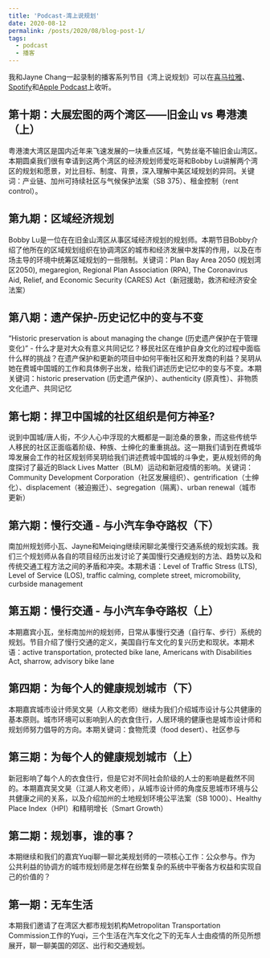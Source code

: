 ```yaml
---
title: 'Podcast-湾上说规划'
date: 2020-08-12
permalink: /posts/2020/08/blog-post-1/
tags:
  - podcast
  - 播客
---
```


我和Jayne Chang一起录制的播客系列节目《湾上说规划》可以在[喜马拉雅](http://www.ximalaya.com/thirdparty/player/album/player.html?id=37909784&type=red)、[Spotify](http://open.spotify.com/show/6ejB9DCLdgz5LFcE7o9Ezu?si=TOc4sE3bTt-7K7rVw0qN5Q)和[Apple Podcast](http://podcasts.apple.com/us/podcast/%E6%B9%BE%E4%B8%8A%E8%AF%B4%E8%A7%84%E5%88%92/id1512902746)上收听。

第十期：大展宏图的两个湾区——旧金山 vs 粤港澳（上）
------
粤港澳大湾区是国内近年来飞速发展的一块重点区域，气势丝毫不输旧金山湾区。本期圆桌我们很有幸请到这两个湾区的经济规划师爱吃哥和Bobby Lu讲解两个湾区的规划和愿景，对比目标、制度、背景，深入理解中美区域规划的异同。关键词：产业链、加州可持续社区与气候保护法案（SB 375）、租金控制（rent control）。

第九期：区域经济规划
------
Bobby Lu是一位在在旧金山湾区从事区域经济规划的规划师。本期节目Bobby介绍了他所在的区域规划组织在协调湾区的城市和经济发展中发挥的作用，以及在市场主导的环境中统筹区域规划的一些限制。关键词：Plan Bay Area 2050 (规划湾区2050), megaregion, Regional Plan Association (RPA), The Coronavirus Aid, Relief, and Economic Security (CARES) Act（新冠援助，救济和经济安全法案）

第八期：遗产保护-历史记忆中的变与不变
------
“Historic preservation is about managing the change (历史遗产保护在于管理变化)” - 什么才是对大众有意义共同记忆？移民社区在维护自身文化的过程中面临什么样的挑战？在遗产保护和更新的项目中如何平衡社区和开发商的利益？吴玥从她在费城中国城的工作和具体例子出发，给我们讲述历史记忆中的变与不变。本期关键词：historic preservation (历史遗产保护）、authenticity (原真性）、非物质文化遗产、共同记忆

第七期：捍卫中国城的社区组织是何方神圣?
------
说到中国城/唐人街，不少人心中浮现的大概都是一副沧桑的景象，而这些传统华人移民的社区正面临着阶级、种族、士绅化的重重挑战。这一期我们请到在费城华埠发展会工作的社区规划师吴玥给我们讲述费城中国城的斗争史，更从规划师的角度探讨了最近的Black Lives Matter（BLM）运动和新冠疫情的影响。关键词：Community Development Corporation（社区发展组织）、gentrification（士绅化）、displacement（被迫搬迁）、segregation（隔离）、urban renewal（城市更新）

第六期：慢行交通 - 与小汽车争夺路权（下）
------
南加州规划师小瓦、Jayne和Meiqing继续闲聊北美慢行交通系统的规划实践。我们三个规划师从各自的项目经历出发讨论了美国慢行交通规划的方法、趋势以及和传统交通工程方法之间的矛盾和冲突。本期术语：Level of Traffic Stress (LTS), Level of Service (LOS), traffic calming, complete street, micromobility, curbside management

第五期：慢行交通 - 与小汽车争夺路权（上）
------
本期嘉宾小瓦，坐标南加州的规划师，日常从事慢行交通（自行车、步行）系统的规划。节目介绍了慢行交通的定义，美国自行车文化的复兴历史和现状。本期术语：active transportation, protected bike lane, Americans with Disabilities Act, sharrow, advisory bike lane

第四期：为每个人的健康规划城市（下）
------
本期嘉宾城市设计师吴文昊（人称文老师）继续为我们介绍城市设计与公共健康的基本原则。城市环境可以影响到人的衣食住行，人居环境的健康也是城市设计师和规划师努力倡导的方向。本期关键词：食物荒漠（food desert）、社区参与

第三期：为每个人的健康规划城市（上）
------
新冠影响了每个人的衣食住行，但是它对不同社会阶级的人士的影响是截然不同的。本期嘉宾吴文昊（江湖人称文老师），从城市设计师的角度反思城市环境与公共健康之间的关系，以及介绍加州的土地规划环境公平法案（SB 1000）、Healthy Place Index（HPI）和精明增长（Smart Growth）

第二期：规划事，谁的事？
------
本期继续和我们的嘉宾Yuqi聊一聊北美规划师的一项核心工作：公众参与。作为公共利益的协调方的城市规划师是怎样在纷繁复杂的系统中平衡各方权益和实现自己的价值的？

第一期：无车生活
------
本期我们邀请了在湾区大都市规划机构Metropolitan Transportation Commission工作的Yuqi，三个生活在汽车文化之下的无车人士由疫情的所见所想展开，聊一聊美国的郊区、出行和交通规划。


<!-- Headings are cool
======

You can have many headings
======

Aren't headings cool?
------ -->

